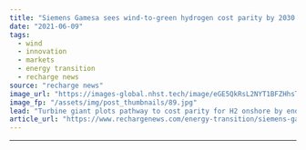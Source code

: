 ```yaml
---
title: "Siemens Gamesa sees wind-to-green hydrogen cost parity by 2030 as 'paradigm shift' hailed"
date: "2021-06-09"
tags: 
  - wind
  - innovation
  - markets
  - energy transition
  - recharge news
source: "recharge news"
image_url: "https://images-global.nhst.tech/image/eGE5QkRsL2NYT1BFZHhsTnJsQ1RKZWZWT1Avc05tazZ6aWJQQ3E5ejdhZz0=/nhst/binary/d64c8186a452edd009b0cd4dcf9aedd5"
image_fp: "/assets/img/post_thumbnails/89.jpg"
lead: "Turbine giant plots pathway to cost parity for H2 onshore by end of decade and offshore in 2035 – if market conditions allow"
article_url: "https://www.rechargenews.com/energy-transition/siemens-gamesa-sees-wind-to-green-hydrogen-cost-parity-by-2030-as-paradigm-shift-hailed/2-1-1022541"
---
```


---
